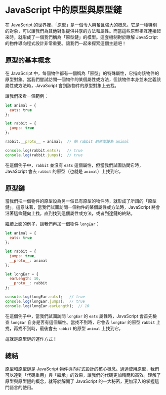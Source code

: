 # JavaScript 中的原型與原型鏈

在 JavaScript 的世界裡，「原型」是一個令人興奮且強大的概念。它是一種特別的對象，可以讓我們為其他對象提供共享的方法和屬性。而當這些原型相互連接起來時，就形成了一個我們稱為「原型鏈」的模型。這套機制對於瞭解 JavaScript 的物件導向程式設計非常重要。讓我們一起來探索這個主題吧！

## 原型的基本概念

在 JavaScript 中，每個物件都有一個稱為「原型」的特殊屬性，它指向該物件的原型對象。當我們嘗試訪問一個物件的某個屬性或方法，但該物件本身並未定義該屬性或方法時，JavaScript 會到該物件的原型對象上去找。

讓我們來看一個範例：

```javascript
let animal = {
  eats: true
};

let rabbit = {
  jumps: true
};

rabbit.__proto__ = animal;  // 把 rabbit 的原型設為 animal

console.log(rabbit.eats);   // true
console.log(rabbit.jumps);  // true
```

在這個例子中，`rabbit` 並沒有 `eats` 這個屬性，但當我們試圖訪問它時，JavaScript 會去 `rabbit` 的原型（也就是 `animal`）上找到它。

## 原型鏈

當我們把一個物件的原型設為另一個已有原型的物件時，就形成了所謂的「原型鏈」。這意味著，當我們試圖訪問一個物件的某個屬性或方法時，JavaScript 將會沿著這條鏈向上找，直到找到這個屬性或方法，或者到達鏈的終點。

繼續上面的例子，讓我們再加一個物件 `longEar`：

```javascript
let animal = {
  eats: true
};

let rabbit = {
  jumps: true,
  __proto__: animal
};

let longEar = {
  earLength: 10,
  __proto__: rabbit
};

console.log(longEar.eats);   // true
console.log(longEar.jumps);  // true
console.log(longEar.earLength);  // 10
```

在這個例子中，當我們試圖訪問 `longEar` 的 `eats` 屬性時，JavaScript 會首先檢查 `longEar` 自身是否有這個屬性。當找不到時，它會去 `longEar` 的原型 `rabbit` 上找，再找不到時，最後會去 `rabbit` 的原型 `animal` 上找到它。

這就是原型鏈的運作方式！

## 總結

原型和原型鏈是 JavaScript 物件導向程式設計的核心概念。通過使用原型，我們可以達到「代碼重用」與「繼承」的效果，讓我們的代碼更加精簡和高效。理解了原型與原型鏈的概念，就等於解開了 JavaScript 的一大秘密，更加深入的掌握這門語言的使用。